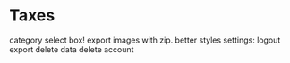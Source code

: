 # Taxes

category select box!
export images with zip.
better styles
settings:
  logout
  export
  delete data
  delete account
